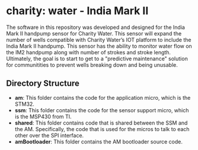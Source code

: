 # charity: water - India Mark II

The software in this repository was developed and designed for the India Mark II handpump sensor for Charity Water. This sensor will expand the number of wells compatible with Charity Water’s IOT platform to include the India Mark II handpump. This sensor has the ability to monitor water flow on the IM2 handpump along with number of strokes and stroke length.  Ultimately, the goal is to start to get to a "predictive maintenance" solution for communitities to prevent wells breaking down and being unusable.

## Directory Structure

- **am**: This folder contains the code for the application micro, which is the STM32.
- **ssm**: This folder contains the code for the sensor support micro, which is the MSP430 from TI.
- **shared**: This folder contains code that is shared between the SSM and the AM.  Specifically, the code that is used for the micros to talk to each other over the SPI interface.
- **amBootloader**: This folder contains the AM bootloader source code.

 

